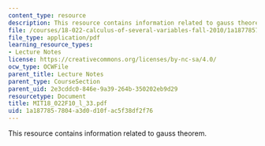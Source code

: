 ```yaml
---
content_type: resource
description: This resource contains information related to gauss theorem.
file: /courses/18-022-calculus-of-several-variables-fall-2010/1a1877857804a3d0d10fac5f38df2f76_MIT18_022F10_l_33.pdf
file_type: application/pdf
learning_resource_types:
- Lecture Notes
license: https://creativecommons.org/licenses/by-nc-sa/4.0/
ocw_type: OCWFile
parent_title: Lecture Notes
parent_type: CourseSection
parent_uid: 2e3cddc0-846e-9a39-264b-350202eb9d29
resourcetype: Document
title: MIT18_022F10_l_33.pdf
uid: 1a187785-7804-a3d0-d10f-ac5f38df2f76
---
```

This resource contains information related to gauss theorem.